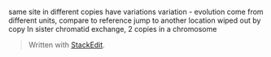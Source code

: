 same site in different copies have variations
variation - evolution
come from different units, compare to reference
jump to another location
wiped out by copy
In sister chromatid exchange, 2 copies in a chromosome


> Written with [StackEdit](https://stackedit.io/).
<!--stackedit_data:
eyJoaXN0b3J5IjpbLTE4MDMzMTA2NjYsNzMwOTk4MTE2XX0=
-->